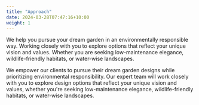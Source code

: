 ```yaml
---
title: "Approach"
date: 2024-03-28T07:47:16+10:00
weight: 1
---
```


We help you pursue your dream garden in an environmentally responsible way. Working closely with you to explore options that reflect your unique vision and values. Whether you are seeking low-maintenance elegance, wildlife-friendly habitats, or water-wise landscapes.


We empower our clients to pursue their dream garden designs while prioritizing environmental responsibility. Our expert team will work closely with you to explore design options that reflect your unique vision and values, whether you're seeking low-maintenance elegance, wildlife-friendly habitats, or water-wise landscapes.